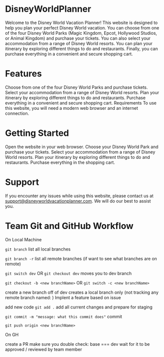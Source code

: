 # DisneyWorldPlanner
Welcome to the Disney World Vacation Planner! This website is designed to help you plan your perfect Disney World vacation. You can choose from one of the four Disney World Parks (Magic Kingdom, Epcot, Hollywood Studios, or Animal Kingdom) and purchase your tickets. You can also select your accommodation from a range of Disney World resorts. You can plan your itinerary by exploring different things to do and restaurants. Finally, you can purchase everything in a convenient and secure shopping cart.

# Features
Choose from one of the four Disney World Parks and purchase tickets.
Select your accommodation from a range of Disney World resorts.
Plan your itinerary by exploring different things to do and restaurants.
Purchase everything in a convenient and secure shopping cart.
Requirements
To use this website, you will need a modern web browser and an internet connection.

# Getting Started
Open the website in your web browser.
Choose your Disney World Park and purchase your tickets.
Select your accommodation from a range of Disney World resorts.
Plan your itinerary by exploring different things to do and restaurants.
Purchase everything in the shopping cart.
# Support
If you encounter any issues while using this website, please contact us at support@disneyworldvacationplanner.com. We will do our best to assist you.
# Team Git and GitHub Workflow
On Local Machine

`git branch` list all local branches

`git branch -r` list all remote branches (if want to see what branches are on remote)

`git switch dev` OR `git checkout dev` moves you to dev branch

`git checkout -b <new branchName>` OR `git switch -c <new branchName>`

create a new branch off of dev
creates a local branch only (not tracking any remote branch named: <new branchName>)
Implent a feature based on issue

add new code
`git add .` add all current changes and prepare for staging

`git commit -m "message: what this commit does"` commit

`git push origin <new branchName>`

On GH

create a PR
make sure you double check: base === dev
wait for it to be approved / reviewed by team member
